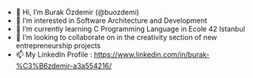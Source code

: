 - 👋 Hi, I’m Burak Özdemir (@buozdemi)
- 👀 I’m interested in Software Architecture and Development
- 🌱 I’m currently learning C Programming Language in Ecole 42 Istanbul
- 💞️ I’m looking to collaborate on in the creativity section of new entrepreneurship projects
- 📫 My LinkedIn Profile : https://www.linkedin.com/in/burak-%C3%B6zdemir-a3a554216/

<!---
For now, I will share my Ecole 42 Istanbul project codes with you.
--->
